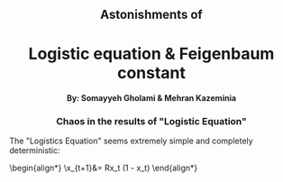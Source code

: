 <div>
    <h2 align="center">Astonishments of</h2> 
    <h1 align="center">Logistic equation & Feigenbaum constant</h1>            
    <h4 align="center">By: Somayyeh Gholami & Mehran Kazeminia</h4>
</div>


<div class="alert alert-success">
    <h3 align="center">Chaos in the results of "Logistic Equation"</h3>
</div>


<div class="alert alert-success">  
</div>

The "Logistics Equation" seems extremely simple and completely deterministic:

\begin{align*}
\\x_{t+1}&= Rx_t (1 - x_t)
\end{align*}
